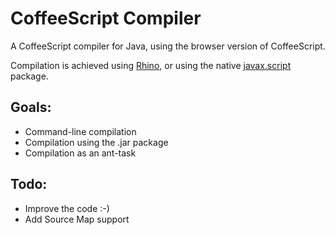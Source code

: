 CoffeeScript Compiler
=====================

A CoffeeScript compiler for Java, using the browser version of CoffeeScript.

Compilation is achieved using [Rhino](https://developer.mozilla.org/en/docs/Rhino), or using the native [javax.script](http://docs.oracle.com/javase/7/docs/api/index.html?javax/script/package-summary.html) package.


Goals:
------
- Command-line compilation
- Compilation using the .jar package
- Compilation as an ant-task

Todo:
------
- Improve the code :-)
- Add Source Map support

